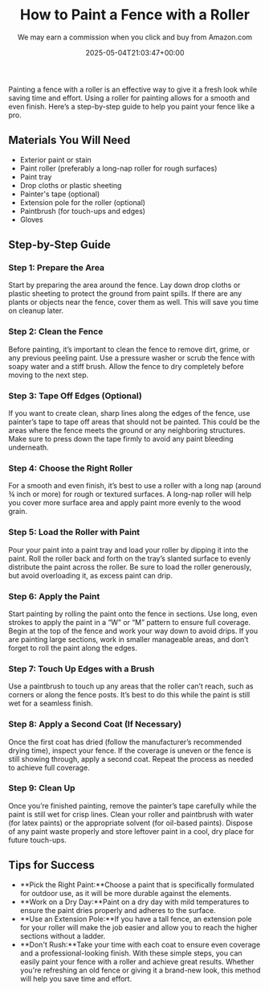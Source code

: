 ﻿---
author: We may earn a commission when you click and buy from Amazon.com
layout: post
title: How to Paint a Fence with a Roller
date: '2025-05-04T21:03:47+00:00'
categories:
- Guide
tags: []
slug: /how-to-paint-a-fence-with-a-roller/
lastmod: 2025-05-07T12:21:27+03:00
---

Painting a fence with a roller is an effective way to give it a fresh look while saving time and effort. Using a roller for painting allows for a smooth and even finish. Here’s a step-by-step guide to help you paint your fence like a pro.
## Materials You Will Need
- Exterior paint or stain
- Paint roller (preferably a long-nap roller for rough surfaces)
- Paint tray
- Drop cloths or plastic sheeting
- Painter's tape (optional)
- Extension pole for the roller (optional)
- Paintbrush (for touch-ups and edges)
- Gloves
## Step-by-Step Guide
### Step 1: Prepare the Area
Start by preparing the area around the fence. Lay down drop cloths or plastic sheeting to protect the ground from paint spills. If there are any plants or objects near the fence, cover them as well. This will save you time on cleanup later.
### Step 2: Clean the Fence
Before painting, it’s important to clean the fence to remove dirt, grime, or any previous peeling paint. Use a pressure washer or scrub the fence with soapy water and a stiff brush. Allow the fence to dry completely before moving to the next step.
### Step 3: Tape Off Edges (Optional)
If you want to create clean, sharp lines along the edges of the fence, use painter’s tape to tape off areas that should not be painted. This could be the areas where the fence meets the ground or any neighboring structures. Make sure to press down the tape firmly to avoid any paint bleeding underneath.
### Step 4: Choose the Right Roller
For a smooth and even finish, it’s best to use a roller with a long nap (around ¾ inch or more) for rough or textured surfaces. A long-nap roller will help you cover more surface area and apply paint more evenly to the wood grain.
### Step 5: Load the Roller with Paint
Pour your paint into a paint tray and load your roller by dipping it into the paint. Roll the roller back and forth on the tray’s slanted surface to evenly distribute the paint across the roller. Be sure to load the roller generously, but avoid overloading it, as excess paint can drip.
### Step 6: Apply the Paint
Start painting by rolling the paint onto the fence in sections. Use long, even strokes to apply the paint in a “W” or “M” pattern to ensure full coverage. Begin at the top of the fence and work your way down to avoid drips. If you are painting large sections, work in smaller manageable areas, and don’t forget to roll the paint along the edges.
### Step 7: Touch Up Edges with a Brush
Use a paintbrush to touch up any areas that the roller can’t reach, such as corners or along the fence posts. It’s best to do this while the paint is still wet for a seamless finish.
### Step 8: Apply a Second Coat (If Necessary)
Once the first coat has dried (follow the manufacturer’s recommended drying time), inspect your fence. If the coverage is uneven or the fence is still showing through, apply a second coat. Repeat the process as needed to achieve full coverage.
### Step 9: Clean Up
Once you’re finished painting, remove the painter’s tape carefully while the paint is still wet for crisp lines. Clean your roller and paintbrush with water (for latex paints) or the appropriate solvent (for oil-based paints). Dispose of any paint waste properly and store leftover paint in a cool, dry place for future touch-ups.
## Tips for Success
- **Pick the Right Paint:**Choose a paint that is specifically formulated for outdoor use, as it will be more durable against the elements.
- **Work on a Dry Day:**Paint on a dry day with mild temperatures to ensure the paint dries properly and adheres to the surface.
- **Use an Extension Pole:**If you have a tall fence, an extension pole for your roller will make the job easier and allow you to reach the higher sections without a ladder.
- **Don't Rush:**Take your time with each coat to ensure even coverage and a professional-looking finish.
With these simple steps, you can easily paint your fence with a roller and achieve great results. Whether you're refreshing an old fence or giving it a brand-new look, this method will help you save time and effort.